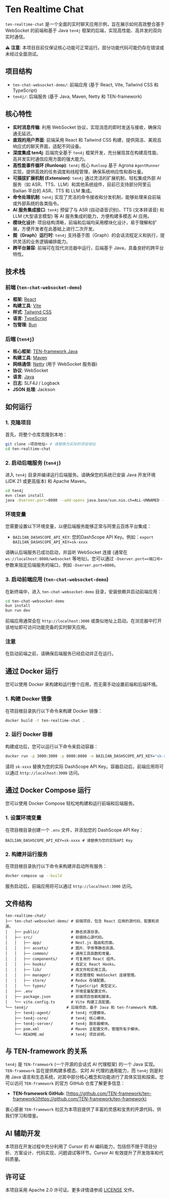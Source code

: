 # Ten Realtime Chat

`ten-realtime-chat` 是一个全面的实时聊天应用示例，旨在展示如何高效整合基于 WebSocket 的前端和基于 Java `ten4j` 框架的后端，实现高性能、高并发的双向实时通信。

**⚠️ 注意**: 本项目目前仅保证核心功能可正常运行。部分功能代码可能仍存在错误或未经过全面测试。

## 项目结构

- `ten-chat-websocket-demo/`: 前端应用 (基于 React, Vite, Tailwind CSS 和 TypeScript)
- `ten4j/`: 后端服务 (基于 Java, Maven, Netty 和 TEN-framework)

## 核心特性

- **实时消息传输**: 利用 WebSocket 协议，实现消息的即时发送与接收，确保沟通无延迟。
- **直观的用户界面**: 前端采用 React 和 Tailwind CSS 构建，提供简洁、美观且响应式的聊天界面，适配不同设备。
- **深度集成 ten4j**: 后端完全基于 `ten4j` 框架开发，充分展现其在构建高性能、高并发实时通信应用方面的强大能力。
- **高性能事件循环 (Runloop)**: `ten4j` 核心 `Runloop` 基于 Agrona `AgentRunner` 实现，提供高效的任务调度和线程管理，确保系统响应性和吞吐量。
- **可插拔扩展机制 (Extension)**: `ten4j` 通过灵活的扩展机制，轻松集成外部 AI 服务（如 ASR、TTS、LLM）和其他系统组件，目前已支持部分阿里云 Bailian 平台的 ASR、TTS 和 LLM 集成。
- **命令处理机制**: `ten4j` 实现了灵活的命令接收和分发机制，能够处理来自前端或外部系统的各类指令。
- **AI 服务集成接口**: `ten4j` 预留了与 ASR (自动语音识别)、TTS (文本转语音) 和 LLM (大型语言模型) 等 AI 服务集成的能力，方便构建多模态 AI 应用。
- **模块化设计**: 项目结构清晰，前端和后端均采用模块化设计，易于理解和扩展，方便开发者在此基础上进行二次开发。
- **图（Graph）运行时**: `ten4j` 支持基于图（Graph）的会话流程定义和执行，提供灵活的业务逻辑编排能力。
- **跨平台兼容**: 前端可在现代浏览器中运行，后端基于 Java，具备良好的跨平台特性。

## 技术栈

### 前端 (`ten-chat-websocket-demo`)

- **框架**: [React](https://react.dev/)
- **构建工具**: [Vite](https://vitejs.dev/)
- **样式**: [Tailwind CSS](https://tailwindcss.com/)
- **语言**: [TypeScript](https://www.typescriptlang.org/)
- **包管理**: [Bun](https://bun.sh/)

### 后端 (`ten4j`)

- **核心框架**: [TEN-framework Java](https://github.com/hanger-source/ten4j)
- **构建工具**: [Maven](https://maven.apache.org/)
- **网络通信**: [Netty](https://netty.io/) (用于 WebSocket 服务器)
- **协议**: WebSocket
- **语言**: [Java](https://www.java.com/)
- **日志**: SLF4J / Logback
- **JSON 处理**: Jackson

## 如何运行

### 1. 克隆项目

首先，将整个仓库克隆到本地：

```bash
git clone <项目地址> # 请替换为实际的项目地址
cd ten-realtime-chat
```

### 2. 启动后端服务 (`ten4j`)

进入 `ten4j` 目录并编译运行后端服务。请确保您的系统已安装 Java 开发环境 (JDK 21 或更高版本) 和 Apache Maven。

```bash
cd ten4j
mvn clean install
java -Dserver.port=8080 --add-opens java.base/sun.nio.ch=ALL-UNNAMED --add-opens java.base/jdk.internal.misc=ALL-UNNAMED --add-opens java.base/java.util=ALL-UNNAMED -jar ten4j-server/target/ten4j-server-1.0-SNAPSHOT.jar
```

### 环境变量

您需要设置以下环境变量，以便后端服务能够正常与阿里云百炼平台集成：

- `BAILIAN_DASHSCOPE_API_KEY`: 您的DashScope API Key。例如：`export BAILIAN_DASHSCOPE_API_KEY=sk-xxxx`

请确认后端服务已成功启动，并监听 WebSocket 连接 (通常在 `ws://localhost:8080/websocket` 等地址)。您可以通过 `-Dserver.port=<端口号>` 参数来指定后端服务的端口，例如 `-Dserver.port=8080`。

### 3. 启动前端应用 (`ten-chat-websocket-demo`)

在新终端中，进入 `ten-chat-websocket-demo` 目录，安装依赖并启动前端应用：

```bash
cd ten-chat-websocket-demo
bun install
bun run dev
```

前端应用通常会在 `http://localhost:3000` 或类似地址上启动。在浏览器中打开该地址即可访问功能完备的实时聊天应用。

### 注意

在启动前端之前，请确保后端服务已经启动并正在运行。

## 通过 Docker 运行

您可以使用 Docker 来构建和运行整个应用，而无需手动设置前端和后端环境。

### 1. 构建 Docker 镜像

在项目根目录执行以下命令来构建 Docker 镜像：

```bash
docker build -t ten-realtime-chat .
```

### 2. 运行 Docker 容器

构建成功后，您可以运行以下命令来启动容器：

```bash
docker run -p 3000:3000 -p 8080:8080 -e BAILIAN_DASHSCOPE_API_KEY="sk-xxxx" ten-realtime-chat
```

请将 `sk-xxxx` 替换为您的实际 DashScope API Key。容器启动后，前端应用将可以通过 `http://localhost:3000` 访问。

## 通过 Docker Compose 运行

您可以使用 Docker Compose 轻松地构建和运行前端和后端服务。

### 1. 设置环境变量

在项目根目录创建一个 `.env` 文件，并添加您的 DashScope API Key：

```
BAILIAN_DASHSCOPE_API_KEY=sk-xxxx # 请替换为您的实际API Key
```

### 2. 构建并运行服务

在项目根目录执行以下命令来构建并启动所有服务：

```bash
docker compose up --build
```

服务启动后，前端应用将可以通过 `http://localhost:3000` 访问。

## 文件结构

```
ten-realtime-chat/
├── ten-chat-websocket-demo/ # 前端项目，包含 React 应用的源代码、配置和资源。
│   ├── public/              # 静态资源目录。
│   ├── src/                 # 前端核心源代码。
│   │   ├── app/             # Next.js 路由和页面。
│   │   ├── assets/          # 图片、字体等静态资源。
│   │   ├── common/          # 通用工具函数和常量。
│   │   ├── components/      # 可复用的 React 组件。
│   │   ├── hooks/           # 自定义 React Hooks。
│   │   ├── lib/             # 库文件和实用工具。
│   │   ├── manager/         # 状态管理和 WebSocket 连接管理。
│   │   ├── store/           # Redux 存储配置。
│   │   └── types/           # TypeScript 类型定义。
│   ├── .env                 # 环境变量配置文件。
│   ├── package.json         # 前端项目依赖和脚本。
│   └── vite.config.ts       # Vite 构建工具配置。
└── ten4j/                 # 后端项目，基于 Java 和 ten-framework 构建。
    ├── ten4j-agent/         # ten4j 代理模块。
    ├── ten4j-core/          # ten4j 核心模块。
    ├── ten4j-server/        # ten4j 服务器模块。
    ├── pom.xml              # Maven 主配置文件，管理所有子模块。
    └── README.md            # ten4j 项目说明。
```

## 与 TEN-framework 的关系

`ten4j` 是 `TEN-framework` (一个开源的会话式 AI 代理框架) 的一个 Java 实现。`TEN-framework` 旨在提供构建多模态、实时 AI 代理的通用能力，而 `ten4j` 则是利用 Java 语言和生态系统，对其中部分核心概念和功能进行了具体实现和探索。您可以访问 `TEN-framework` 的官方 GitHub 仓库了解更多信息：

- **TEN-framework GitHub**: [https://github.com/TEN-framework/ten-framework](https://github.com/TEN-framework/ten-framework)

衷心感谢 `TEN-framework` 社区为本项目提供了丰富的灵感和宝贵的开源代码，供我们学习和借鉴。

## AI 辅助开发

本项目在开发过程中充分利用了 Cursor 的 AI 编码能力，包括但不限于项目分析、方案设计、代码实现、问题调试等环节。Cursor AI 有效提升了开发效率和代码质量。

## 许可证

本项目采用 Apache 2.0 许可证。更多详情请参阅 [LICENSE](LICENSE) 文件。

